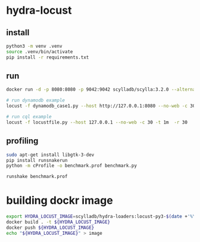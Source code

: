 # hydra-locust

## install

```bash
python3 -m venv .venv
source .venv/bin/activate
pip install -r requirements.txt
```

## run

```bash
docker run -d -p 8080:8080 -p 9042:9042 scylladb/scylla:3.2.0 --alternator-port 8080

# run dynamodb example
locust -f dynamodb_case1.py --host http://127.0.0.1:8080 --no-web -c 30 -t 1m  -r 30

# run cql example
locust -f locustfile.py --host 127.0.0.1 --no-web -c 30 -t 1m  -r 30
```

## profiling

```bash
sudo apt-get install libgtk-3-dev
pip install runsnakerun
python -m cProfile -o benchmark.prof benchmark.py

runshake benchmark.prof
```


# building dockr image

```bash
export HYDRA_LOCUST_IMAGE=scylladb/hydra-loaders:locust-py3-$(date +'%Y%m%d')
docker build . -t ${HYDRA_LOCUST_IMAGE}
docker push ${HYDRA_LOCUST_IMAGE}
echo "${HYDRA_LOCUST_IMAGE}" > image
```

